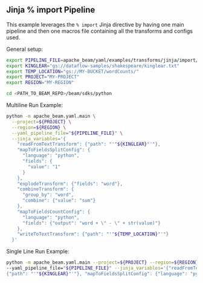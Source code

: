 <!--
    Licensed to the Apache Software Foundation (ASF) under one
    or more contributor license agreements.  See the NOTICE file
    distributed with this work for additional information
    regarding copyright ownership.  The ASF licenses this file
    to you under the Apache License, Version 2.0 (the
    "License"); you may not use this file except in compliance
    with the License.  You may obtain a copy of the License at

      http://www.apache.org/licenses/LICENSE-2.0

    Unless required by applicable law or agreed to in writing,
    software distributed under the License is distributed on an
    "AS IS" BASIS, WITHOUT WARRANTIES OR CONDITIONS OF ANY
    KIND, either express or implied.  See the License for the
    specific language governing permissions and limitations
    under the License.
-->

## Jinja % import Pipeline

This example leverages the `% import` Jinja directive by having one main
pipeline and then one macros file containing all the transforms and configs
used.

General setup:
```sh
export PIPELINE_FILE=apache_beam/yaml/examples/transforms/jinja/import/wordCountImport.yaml
export KINGLEAR="gs://dataflow-samples/shakespeare/kinglear.txt"
export TEMP_LOCATION="gs://MY-BUCKET/wordCounts/"
export PROJECT="MY-PROJECT"
export REGION="MY-REGION"

cd <PATH_TO_BEAM_REPO>/beam/sdks/python
```

Multiline Run Example:
```sh
python -m apache_beam.yaml.main \
  --project=${PROJECT} \
  --region=${REGION} \
  --yaml_pipeline_file="${PIPELINE_FILE}" \
  --jinja_variables='{
    "readFromTextTransform": {"path": "'"${KINGLEAR}"'"},
    "mapToFieldsSplitConfig": {
      "language": "python",
      "fields": {
        "value": "1"
      }
    },
    "explodeTransform": {"fields": "word"},
    "combineTransform": {
      "group_by": "word",
      "combine": {"value": "sum"}
    },
    "mapToFieldsCountConfig": {
      "language": "python",
      "fields": {"output": "word + \" - \" + str(value)"}
    },
    "writeToTextTransform": {"path": "'"${TEMP_LOCATION}"'"}
  }'
```

Single Line Run Example:
```sh
python -m apache_beam.yaml.main --project=${PROJECT} --region=${REGION} \
--yaml_pipeline_file="${PIPELINE_FILE}" --jinja_variables='{"readFromTextTransform": 
{"path": "'"${KINGLEAR}"'"}, "mapToFieldsSplitConfig": {"language": "python", "fields":{"value":"1"}}, "explodeTransform":{"fields":"word"}, "combineTransform":{"group_by":"word", "combine":{"value":"sum"}}, "mapToFieldsCountConfig":{"language": "python", "fields":{"output":"word + \" - \" + str(value)"}}, "writeToTextTransform":{"path":"'"${TEMP_LOCATION}"'"}}'
```
